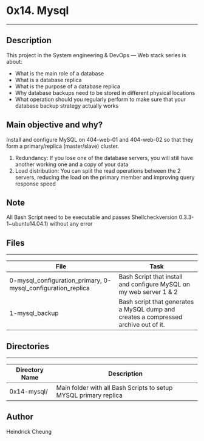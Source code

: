 # 0x14. Mysql
---
## Description

This project in the System engineering & DevOps ― Web stack series is about:
* What is the main role of a database
* What is a database replica
* What is the purpose of a database replica
* Why database backups need to be stored in different physical locations
* What operation should you regularly perform to make sure that your database backup strategy actually works

## Main objective and why?
Install and configure MySQL on 404-web-01 and 404-web-02 so that they form a primary/replica (master/slave) cluster.
1. Redundancy: If you lose one of the database servers, you will still have another working one and a copy of your data
2. Load distribution: You can split the read operations between the 2 servers, reducing the load on the primary member and improving query response speed

## Note
All Bash Script need to be executable and passes Shellcheckversion 0.3.3-1~ubuntu14.04.1) without any error

## Files
---
File|Task
---|---
0-mysql_configuration_primary, 0-mysql_configuration_replica | Bash Script that install and configure MySQL on my web server 1 & 2
1-mysql_backup | Bash script that generates a MySQL dump and creates a compressed archive out of it.

## Directories
---
Directory Name | Description
---|---
0x14-mysql/ | Main folder with all Bash Scripts to setup MYSQL primary replica

## Author
Heindrick Cheung
